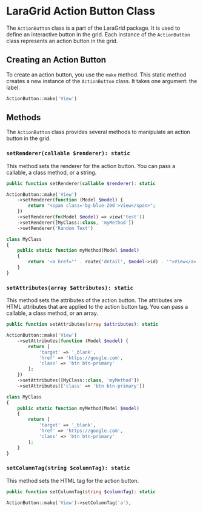 
# LaraGrid Action Button Class

The `ActionButton` class is a part of the LaraGrid package. It is used to define an interactive button in the grid. Each instance of the `ActionButton` class represents an action button in the grid.

## Creating an Action Button

To create an action button, you use the `make` method. This static method creates a new instance of the `ActionButton` class. It takes one argument: the label.

```php
ActionButton::make('View')
```

## Methods

The `ActionButton` class provides several methods to manipulate an action button in the grid.

### `setRenderer(callable $renderer): static`

This method sets the renderer for the action button. You can pass a callable, a class method, or a string.

```php
public function setRenderer(callable $renderer): static
```

```php
ActionButton::make('View')
    ->setRenderer(function (Model $model) {
        return "<span class='bg-blue-200'>View</span>";
    })
    ->setRenderer(fn(Model $model) => view('test'))
    ->setRenderer([MyClass::class, 'myMethod'])
    ->setRenderer('Random Text')
```

```php
class MyClass
{
    public static function myMethod(Model $model)
    {
        return '<a href="' . route('detail', $model->id) . '">View</a>';
    }
}
```

### `setAttributes(array $attributes): static`

This method sets the attributes of the action button. The attributes are HTML attributes that are applied to the action button tag. You can pass a callable, a class method, or an array.

```php
public function setAttributes(array $attributes): static
```

```php
ActionButton::make('View')
    ->setAttributes(function (Model $model) {
        return [
            'target' => '_blank',
            'href' => 'https://google.com',
            'class' => 'btn btn-primary'
        ];
    })
    ->setAttributes([MyClass::class, 'myMethod'])
    ->setAttributes(['class' => 'btn btn-primary'])
```

```php
class MyClass
{
    public static function myMethod(Model $model)
    {
        return [
            'target' => '_blank',
            'href' => 'https://google.com',
            'class' => 'btn btn-primary'
        ];
    }
}
```

### `setColumnTag(string $columnTag): static`

This method sets the HTML tag for the action button.

```php
public function setColumnTag(string $columnTag): static
```

```php
ActionButton::make('View')->setColumnTag('a'),
```
